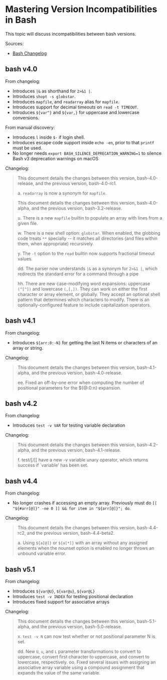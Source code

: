 # Mastering Version Incompatibilities in Bash

This topic will discuss incompatibilities between bash versions.

Sources:

- [Bash Changelog](https://git.savannah.gnu.org/cgit/bash.git/tree/CHANGES)

## bash v4.0

From changelog:

- Introduces `|&` as shorthand for `2>&1 |`.
- Introduces `shopt -s globstar`.
- Introduces `mapfile`, and `readarray` alias for `mapfile`.
- Introduces support for decimal timeouts on `read -t TIMEOUT`.
- Introduces `${var^}` and `${var,}` for uppercase and lowercase conversions.

From manual discovery:

- Introduces `l` inside `$-` if login shell.
- Introduces escape code support inside `echo -en`, prior to that `printf` must be used.
- No longer needs `export BASH_SILENCE_DEPRECATION_WARNING=1` to silence Bash v3 deprecation warnings on macOS

Changelog:

> This document details the changes between this version, bash-4.0-release,
> and the previous version, bash-4.0-rc1.
>
> a. `readarray` is now a synonym for `mapfile`.

> This document details the changes between this version, bash-4.0-alpha, and the previous version, bash-3.2-release.
>
> u. There is a new `mapfile` builtin to populate an array with lines from a given file.
>
> w. There is a new shell option: `globstar`. When enabled, the globbing code treats `**` specially -- it matches all directories (and files within them, when appropriate) recursively.
>
> y. The `-t` option to the `read` builtin now supports fractional timeout values.
>
> dd. The parser now understands `|&` as a synonym for `2>&1 |`, which redirects the standard error for a command through a pipe
>
> hh. There are new case-modifying word expansions: uppercase `(^[^])` and lowercase `(,[,])`. They can work on either the first character or array element, or globally. They accept an optional shell pattern that determines which characters to modify. There is an optionally-configured feature to include capitalization operators.

## bash v4.1

From changelog:

- Introduces `${arr:0:-N}` for getting the last N items or characters of an array or string.

Changelog:

> This document details the changes between this version, bash-4.1-alpha, and the previous version, bash-4.0-release.
>
> ee. Fixed an off-by-one error when computing the number of positional parameters for the ${@:0:n} expansion.

## bash v4.2

From changelog:

- Introduces `test -v VAR` for testing variable declaration

Changelog:

> This document details the changes between this version, bash-4.2-alpha, and the previous version, bash-4.1-release.
>
> f. test/[/[[ have a new -v variable unary operator, which returns success if `variable' has been set.

## bash v4.4

From changelog:

- No longer crashes if accessing an empty array. Previously must do `[[ "${#arr[@]}" -ne 0 ]] && for item in "${arr[@]}"; do`.

Changelog:

> This document details the changes between this version, bash-4.4-rc2, and the previous version, bash-4.4-beta2.
>
> a. Using `${a[@]}` or `${a[*]}` with an array without any assigned elements when the nounset option is enabled no longer throws an unbound variable error.

## bash v5.1

From changelog:

- Introduces `${var@U}`, `${var@u}`, `${var@L}`
- Introduces `test -v INDEX` for testing positional declaration
- Introduces fixed support for associative arrays

Changelog:

> This document details the changes between this version, bash-5.1-alpha, and the previous version, bash-5.0-release.
>
> x. `test -v N` can now test whether or not positional parameter N is set.
>
> dd. New `U`, `u`, and `L` parameter transformations to convert to uppercase, convert first character to uppercase, and convert to lowercase, respectively.
> oo. Fixed several issues with assigning an associative array variable using a compound assignment that expands the value of the same variable.
